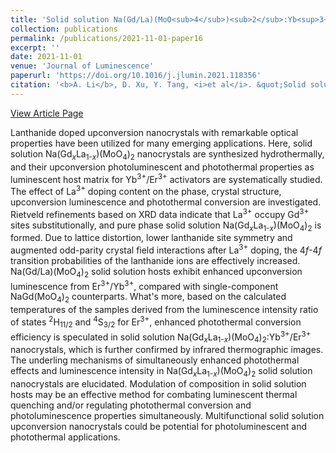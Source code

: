 ```yaml
---
title: 'Solid solution Na(Gd/La)(MoO<sub>4</sub>)<sub>2</sub>:Yb<sup>3+</sup>/Er<sup>3+</sup> upconversion nanocrystals with simultaneously enhanced photothermal conversion efficiency and luminescence intensity'
collection: publications
permalink: /publications/2021-11-01-paper16
excerpt: ''
date: 2021-11-01
venue: 'Journal of Luminescence'
paperurl: 'https://doi.org/10.1016/j.jlumin.2021.118356'
citation: '<b>A. Li</b>, D. Xu, Y. Tang, <i>et al</i>. &quot;Solid solution Na(Gd/La)(MoO<sub>4</sub>)<sub>2</sub>:Yb<sup>3+</sup>/Er<sup>3+</sup> upconversion nanocrystals with simultaneously enhanced photothermal conversion efficiency and luminescence intensity&quot;, <i>Journal of Luminescence</i>, 2021, 239: 118356.'
---
```


[View Article Page](https://www.sciencedirect.com/science/article/abs/pii/S0022231321004725)

Lanthanide doped upconversion nanocrystals with remarkable optical properties have been utilized for many emerging applications. Here, solid solution Na(Gd<sub><em>x</em></sub>La<sub>1-<em>x</em></sub>)(MoO<sub>4</sub>)<sub>2</sub> nanocrystals are synthesized hydrothermally, and their upconversion photoluminescent and photothermal properties as luminescent host matrix for Yb<sup>3+</sup>/Er<sup>3+</sup> activators are systematically studied. The effect of La<sup>3+</sup> doping content on the phase, crystal structure, upconversion luminescence and photothermal conversion are investigated. Rietveld refinements based on XRD data indicate that La<sup>3+</sup> occupy Gd<sup>3+</sup> sites substitutionally, and pure phase solid solution Na(Gd<sub><em>x</em></sub>La<sub>1-<em>x</em></sub>)(MoO<sub>4</sub>)<sub>2</sub> is formed. Due to lattice distortion, lower lanthanide site symmetry and augmented odd-parity crystal field interactions after La<sup>3+</sup> doping, the 4<em>f</em>-4<em>f</em> transition probabilities of the lanthanide ions are effectively increased. Na(Gd/La)(MoO<sub>4</sub>)<sub>2</sub> solid solution hosts exhibit enhanced upconversion luminescence from Er<sup>3+</sup>/Yb<sup>3+</sup>, compared with single-component NaGd(MoO<sub>4</sub>)<sub>2</sub> counterparts. What&#x27;s more, based on the calculated temperatures of the samples derived from the luminescence intensity ratio of states <sup>2</sup>H<sub>11/2</sub> and <sup>4</sup>S<sub>3/2</sub> for Er<sup>3+</sup>, enhanced photothermal conversion efficiency is speculated in solid solution Na(Gd<sub><em>x</em></sub>La<sub>1-<em>x</em></sub>)(MoO<sub>4</sub>)<sub>2</sub>:Yb<sup>3+</sup>/Er<sup>3+</sup> nanocrystals, which is further confirmed by infrared thermographic images. The underling mechanisms of simultaneously enhanced photothermal effects and luminescence intensity in Na(Gd<sub><em>x</em></sub>La<sub>1-<em>x</em></sub>)(MoO<sub>4</sub>)<sub>2</sub> solid solution nanocrystals are elucidated. Modulation of composition in solid solution hosts may be an effective method for combating luminescent thermal quenching and/or regulating photothermal conversion and photoluminescence properties simultaneously. Multifunctional solid solution upconversion nanocrystals could be potential for photoluminescent and photothermal applications.
